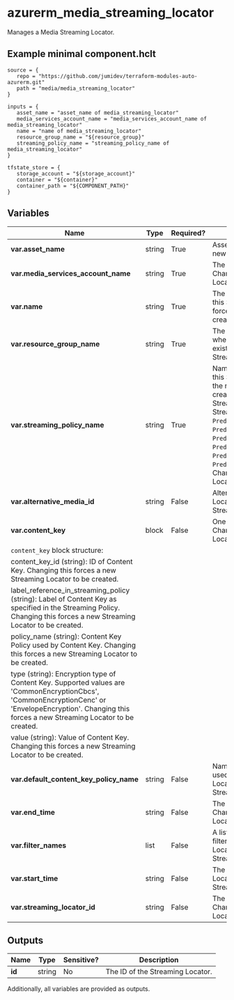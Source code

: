 # azurerm_media_streaming_locator

Manages a Media Streaming Locator.

## Example minimal component.hclt

```hcl
source = {
   repo = "https://github.com/jumidev/terraform-modules-auto-azurerm.git" 
   path = "media/media_streaming_locator" 
}

inputs = {
   asset_name = "asset_name of media_streaming_locator" 
   media_services_account_name = "media_services_account_name of media_streaming_locator" 
   name = "name of media_streaming_locator" 
   resource_group_name = "${resource_group}" 
   streaming_policy_name = "streaming_policy_name of media_streaming_locator" 
}

tfstate_store = {
   storage_account = "${storage_account}" 
   container = "${container}" 
   container_path = "${COMPONENT_PATH}" 
}

```

## Variables

| Name | Type | Required? |  Description |
| ---- | ---- | --------- |  ----------- |
| **var.asset_name** | string | True | Asset Name. Changing this forces a new Streaming Locator to be created. | 
| **var.media_services_account_name** | string | True | The Media Services account name. Changing this forces a new Streaming Locator to be created. | 
| **var.name** | string | True | The name which should be used for this Streaming Locator. Changing this forces a new Streaming Locator to be created. | 
| **var.resource_group_name** | string | True | The name of the Resource Group where the Streaming Locator should exist. Changing this forces a new Streaming Locator to be created. | 
| **var.streaming_policy_name** | string | True | Name of the Streaming Policy used by this Streaming Locator. Either specify the name of Streaming Policy you created or use one of the predefined Streaming Policies. The predefined Streaming Policies available are: `Predefined_DownloadOnly`, `Predefined_ClearStreamingOnly`, `Predefined_DownloadAndClearStreaming`, `Predefined_ClearKey`, `Predefined_MultiDrmCencStreaming` and `Predefined_MultiDrmStreaming`. Changing this forces a new Streaming Locator to be created. | 
| **var.alternative_media_id** | string | False | Alternative Media ID of this Streaming Locator. Changing this forces a new Streaming Locator to be created. | 
| **var.content_key** | block | False | One or more `content_key` blocks. Changing this forces a new Streaming Locator to be created. | 
| `content_key` block structure: || 
|   content_key_id (string): ID of Content Key. Changing this forces a new Streaming Locator to be created. ||
|   label_reference_in_streaming_policy (string): Label of Content Key as specified in the Streaming Policy. Changing this forces a new Streaming Locator to be created. ||
|   policy_name (string): Content Key Policy used by Content Key. Changing this forces a new Streaming Locator to be created. ||
|   type (string): Encryption type of Content Key. Supported values are 'CommonEncryptionCbcs', 'CommonEncryptionCenc' or 'EnvelopeEncryption'. Changing this forces a new Streaming Locator to be created. ||
|   value (string): Value of Content Key. Changing this forces a new Streaming Locator to be created. ||
| **var.default_content_key_policy_name** | string | False | Name of the default Content Key Policy used by this Streaming Locator.Changing this forces a new Streaming Locator to be created. | 
| **var.end_time** | string | False | The end time of the Streaming Locator. Changing this forces a new Streaming Locator to be created. | 
| **var.filter_names** | list | False | A list of names of asset or account filters which apply to this Streaming Locator. Changing this forces a new Streaming Locator to be created. | 
| **var.start_time** | string | False | The start time of the Streaming Locator. Changing this forces a new Streaming Locator to be created. | 
| **var.streaming_locator_id** | string | False | The ID of the Streaming Locator. Changing this forces a new Streaming Locator to be created. | 



## Outputs

| Name | Type | Sensitive? | Description |
| ---- | ---- | --------- | --------- |
| **id** | string | No  | The ID of the Streaming Locator. | 

Additionally, all variables are provided as outputs.
